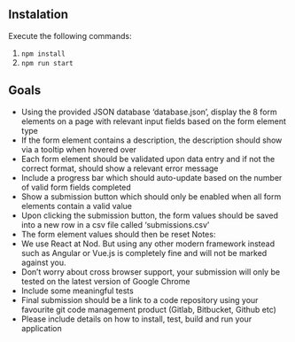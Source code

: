 ## Instalation
Execute the following commands:
1. `npm install`
2. `npm run start`

## Goals
- Using the provided JSON database ‘database.json’, display the 8 form elements on a page with relevant input fields based on the form element type
- If the form element contains a description, the description should show via a tooltip when hovered over
- Each form element should be validated upon data entry and if not the correct format, should show a relevant error message
- Include a progress bar which should auto-update based on the number of valid form fields completed
- Show a submission button which should only be enabled when all form elements contain a valid value
- Upon clicking the submission button, the form values should be saved into a new row in a csv file called ‘submissions.csv’
- The form element values should then be reset
Notes:
- We use React at Nod. But using any other modern framework instead such as Angular or Vue.js is completely fine and will not be marked against you.
- Don’t worry about cross browser support, your submission will only be tested on the latest version of Google Chrome
- Include some meaningful tests
- Final submission should be a link to a code repository using your favourite git code
management product (Gitlab, Bitbucket, Github etc)
- Please include details on how to install, test, build and run your application
